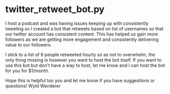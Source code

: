 # twitter_retweet_bot.py
I host a podcast and was having issues keeping up with consistently tweeting so I created a bot that retweets based on list of usernames
so that our twitter account has consistent content. This has helped us gain more followers as we are getting more engagement and consistently
delivering value to our followers. 

I stick to a list of 6 people retweeted hourly so as not to overwhelm, the only thing missing is however you want
to host the bot itself. If you want to use this bot but don't have a way to host, let me know and I can host the bot for you for $1/month. 

Hope this is helpful too you and let me know if you have suggestions or questions!
Wyld Wanderer
